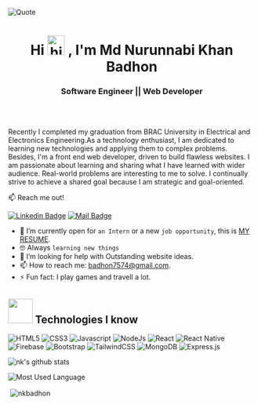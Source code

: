 
![Quote](https://user-images.githubusercontent.com/108449539/205483709-9823dd07-772e-4e33-8b71-69783097521e.gif)

<h1 align="center">Hi <a> <img src="https://media.giphy.com/media/hvRJCLFzcasrR4ia7z/giphy.gif" width="35px" height="40px" alt="hi"></a> , I'm Md Nurunnabi Khan Badhon</h1>

<h3 align="center"> Software Engineer || Web Developer</h3>
<br />
<br />

Recently I completed my graduation from BRAC University in Electrical and Electronics Engineering.As a technology enthusiast, I am dedicated to learning new technologies and applying them to complex problems. Besides, I'm a front end web developer, driven to build flawless websites. I am passionate about learning and sharing what I have learned with  wider audience. Real-world problems are interesting to me to solve. I continually strive to achieve a shared goal because I am strategic and goal-oriented. 

:mailbox: Reach me out!

[![Linkedin Badge](https://img.shields.io/badge/-Badhon-0e76a8?style=flat&labelColor=0e76a8&logo=linkedin&logoColor=white)](https://www.linkedin.com/in/md-nurunnabi-khan-badhon/) [![Mail Badge](https://img.shields.io/badge/-Badhon-c0392b?style=flat&labelColor=c0392b&logo=gmail&logoColor=white)](mailto:badhon7574@gmail.com)


- 🔭 I’m currently open for `an Intern` or a new `job opportunity`, this is [MY RESUME](https://drive.google.com/file/d/1SmcZr15mtKenQ_QzLiw7GnGVYOCC-rXC/view?usp=share_link).
- :nerd_face: Always `learning new things`
- 🤔 I’m looking for help with Outstanding website ideas.
- 📫 How to reach me: badhon7574@gmail.com.
- ⚡ Fun fact: I play games and travell a lot.

<h3 align="center"><h2><img src = "https://media2.giphy.com/media/QssGEmpkyEOhBCb7e1/giphy.gif?cid=ecf05e47a0n3gi1bfqntqmob8g9aid1oyj2wr3ds3mg700bl&rid=giphy.gif" width='50'/>&nbsp;Technologies I know</h2></h3>
<p align="center">

![HTML5](https://img.shields.io/badge/-HTML5-E34F26?logo=html5&logoColor=fff)
![CSS3](https://img.shields.io/badge/-CSS3-1572B6?logo=css3&logoColor=fff)
![Javascript](https://img.shields.io/badge/-JavaScript-F7DF1E?logo=JavaScript&logoColor=fff)
![NodeJs](https://img.shields.io/badge/-Node.js-339933?logo=Node.js&logoColor=fff)
![React](https://img.shields.io/badge/react-%2320232a.svg?style=for-the-badge&logo=react&logoColor=%2361DAFB)
![React Native](https://img.shields.io/badge/react_native-%2320232a.svg?style=for-the-badge&logo=react&logoColor=%2361DAFB)
![Firebase](https://img.shields.io/badge/firebase-%23039BE5.svg?style=for-the-badge&logo=firebase)
![Bootstrap](https://img.shields.io/badge/bootstrap-%23563D7C.svg?style=for-the-badge&logo=bootstrap&logoColor=white)
![TailwindCSS](https://img.shields.io/badge/tailwindcss-%2338B2AC.svg?style=for-the-badge&logo=tailwind-css&logoColor=white)
![MongoDB](https://img.shields.io/badge/MongoDB-%234ea94b.svg?style=for-the-badge&logo=mongodb&logoColor=white)
![Express.js](https://img.shields.io/badge/express.js-%23404d59.svg?style=for-the-badge&logo=express&logoColor=%2361DAFB)</p>

![nk's github stats](https://github-readme-stats.vercel.app/api?username=nkbadhon&count_private=true&theme=tokyonight&hide=contribs,prs)

![Most Used Language](https://github-readme-stats.vercel.app/api/top-langs/?username=NKBADHON&show_icons=true&theme=radical)



<p>&nbsp;<img align="center" src="https://github-readme-streak-stats.herokuapp.com/?user=nkbadhon&" alt="nkbadhon" /></p>
